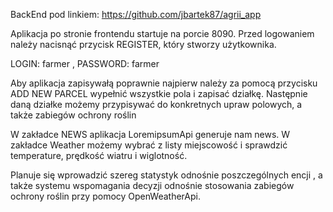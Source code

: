 BackEnd pod linkiem: https://github.com/jbartek87/agrii_app

Aplikacja po stronie frontendu startuje na porcie 8090. Przed logowaniem należy nacisnąć przycisk REGISTER, 
który stworzy użytkownika.

LOGIN: farmer , PASSWORD: farmer

Aby aplikacja zapisywałą poprawnie najpierw należy za pomocą przycisku ADD NEW PARCEL wypełnić wszystkie pola i zapisać
działkę. Następnie daną działke możemy przypisywać do konkretnych upraw polowych, a także zabiegów ochrony roślin

W zakładce NEWS aplikacja LoremipsumApi generuje nam news.
W zakładce Weather możemy wybrać z listy miejscowość i sprawdzić temperature, prędkość wiatru i wiglotność.

Planuje się wprowadzić szereg statystyk odnośnie poszczególnych encji , a także systemu wspomagania decyzji 
odnośnie stosowania zabiegów ochrony roślin przy pomocy OpenWeatherApi.
